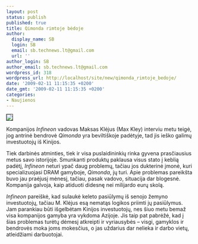 ```yaml
---
layout: post
status: publish
published: true
title: Qimonda rimtoje bėdoje
author:
  display_name: SB
  login: SB
  email: sb.technews.lt@gmail.com
  url: ''
author_login: SB
author_email: sb.technews.lt@gmail.com
wordpress_id: 318
wordpress_url: http://localhost/site/new/qimonda_rimtoje_bedoje/
date: '2009-02-11 11:15:35 +0200'
date_gmt: '2009-02-11 11:15:35 +0200'
categories:
- Naujienos
---
```

<div class="imgright"><img src="http://tbn0.google.com/images?q=tbn:UkS8G4StGi9xzM:http://cache.daylife.com/imageserve/06ip8DDbHE9aB/610x.jpg" border="1" /></div>
<p>Kompanijos <i>Infineon</i> vadovas Maksas Klėjus (Max Kley) interviu metu teigė, jog antrinė bendrovė <i>Qimonda</i> yra beviltiškoje padėtyje, tad jis ieško galimų investuotojų iš Kinijos.</p>
<p>Tiek darbinės atminties, tiek ir visa puslaidininkių rinka gyvena prasčiausius metus savo istorijoje. Smunkanti produktų paklausa visus stato į keblią padėtį, <i>Infineon</i> neturi ypač daug problemų, tačiau jos dukterinė įmonė, kuri specializuojasi DRAM gamyboje, <i>Qimonda</i>, jų turi. Apie problemas pareikšta buvo jau praėjusį mėnesį, tačiau, pasak vadovo, situacija dar blogesnė. Kompanija galvoja, kaip atiduoti didesnę nei milijardo eurų skolą.</p>
<p><i>Infineon</i> pareiškė, kad sulaukė keleto pasiūlymų iš senojo žemyno investuotojų, tačiau M. Klėjus esą nematąs logikos priimti jų pasiūlymus. Jam parankiau būti išgelbėtam Kinijos investuotojų, nes šiuo metu bemaž visa kompanijos gamyba yra vykdoma Azijoje. Jis taip pat pabrėžė, kad į šias problemas turėtų dėmesį atkreipti ir vyriausybės – visgi, gamyklos ir bendrovės moka joms mokesčius, o jas uždarius dar nelieka ir darbo vietų, atleidžiami darbuotojai.</p>
